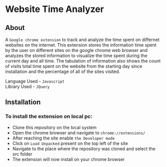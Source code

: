 # Website Time Analyzer
## About
A ```Google chrome extension``` to track and analyze the time spent on differnet websites on the internet. This extension stores the information time spent by the user on different sites on the google chrome web browser and analyzes the stored information to visualize the time spent during the current day and all time. The tabulation of information also shows the count of visits total time spent on the website from the starting day since installation and the percentage of all of the sites visited.

Language Used  - ```Javascript```  
Library  Used  - ```JQuery```

## Installation

### To install the extension on local pc:  
- Clone this repository on the local system
- Open the chrome browser and navigate to ```chrome://extensions/```
- After reaching the site enable ```the Developer mode```
- Click on ```Load Unpacked``` present on the top left of the site
- Navigate to the place where the repository was cloned and select the src folder
- The extension will now install on your chrome browser
  
  


